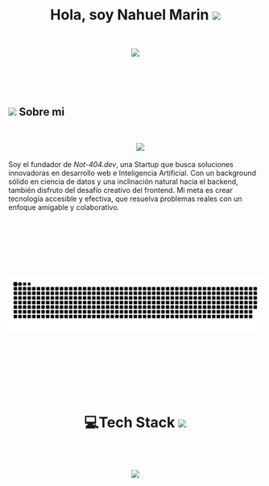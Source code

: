 <h1 align="center" margin-bottom="32px"><b>Hola, soy Nahuel Marin </b><img src="https://media.giphy.com/media/hvRJCLFzcasrR4ia7z/giphy.gif" width="35"></h1>
<br>
<p align="center">
  <a href="https://github.com/CodeWhiteWeb/CodeWhiteWeb"><img src="https://readme-typing-svg.herokuapp.com?color=%2336BCF7&center=true&vCenter=true&lines=Hi+%2C+welcome+to+my+Github+page;Web+Dev;IA+Dev;"></a>
</p>
<br><br><br>

## <picture><img src="https://media0.giphy.com/media/v1.Y2lkPTc5MGI3NjExOGNmZ2ZhcmN3cnhwcXZmbmM2c2o3MDh3YTlmMWtodjJiNDBhZnhtYSZlcD12MV9pbnRlcm5hbF9naWZfYnlfaWQmY3Q9Zw/rpbYdRj0y1iRLdcRtE/giphy.gif?raw=true" width = 50px></picture>  Sobre mi

<br>

<picture> <img align="right" src="https://media2.giphy.com/media/v1.Y2lkPTc5MGI3NjExd2t5MmdkdmZlbWkxdnY0dml5YjNhNWsyNHh0MmVneGNrbHdmMmhkeCZlcD12MV9pbnRlcm5hbF9naWZfYnlfaWQmY3Q9Zw/aObBxyxa8c9XXLlxvB/giphy.gif" width = 250px></picture>
<br><br>
Soy el fundador de *Not-404.dev*, una Startup que busca soluciones innovadoras en desarrollo web e Inteligencia Artificial. Con un background sólido en ciencia de datos y una inclinación natural hacia el backend, también disfruto del desafío creativo del frontend. Mi meta es crear tecnología accesible y efectiva, que resuelva problemas reales con un enfoque amigable y colaborativo.


<br><br><br><br><br><br>

<p align="center">
  <img  src="https://raw.githubusercontent.com/Elanza-48/Elanza-48/main/resources/img/github-contribution-grid-snake.svg"
    alt="example" />
</p>
<br><br><br><br><br><br>


<h1 align="center" margin-bottom="32px">💻Tech Stack <img src = "https://media2.giphy.com/media/QssGEmpkyEOhBCb7e1/giphy.gif?cid=ecf05e47a0n3gi1bfqntqmob8g9aid1oyj2wr3ds3mg700bl&rid=giphy.gif" width = 32px></h1>


<br><br>
<p align="center">
  <a href="https://skillicons.dev">
    <img src="https://skillicons.dev/icons?i=git,docker,postgres,github,html,js,linux,md,materialui,nginx,mongodb,mysql,postman,py,react,astro,tailwind,vscode&perline=14" />
  </a>
</p>

<br><br>
